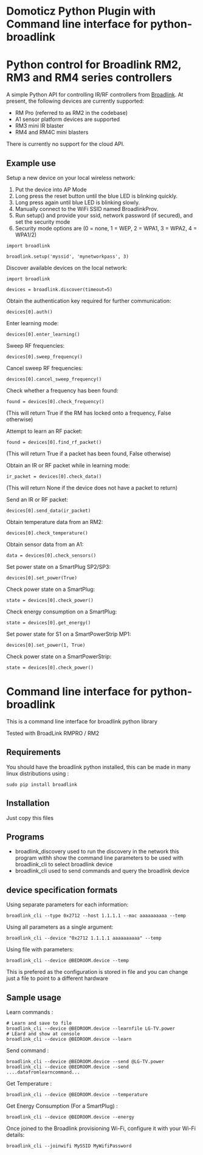 # Domoticz Python Plugin with Command line interface for python-broadlink

# Python control for Broadlink RM2, RM3 and RM4 series controllers

A simple Python API for controlling IR/RF controllers from [Broadlink](http://www.ibroadlink.com/rm/). At present, the following devices are currently supported:

* RM Pro (referred to as RM2 in the codebase)
* A1 sensor platform devices are supported
* RM3 mini IR blaster
* RM4 and RM4C mini blasters

There is currently no support for the cloud API.

## Example use

Setup a new device on your local wireless network:

1. Put the device into AP Mode
2. Long press the reset button until the blue LED is blinking quickly.
3. Long press again until blue LED is blinking slowly.
4. Manually connect to the WiFi SSID named BroadlinkProv.
5. Run setup() and provide your ssid, network password (if secured), and set the security mode
6. Security mode options are (0 = none, 1 = WEP, 2 = WPA1, 3 = WPA2, 4 = WPA1/2)

```
import broadlink

broadlink.setup('myssid', 'mynetworkpass', 3)
```

Discover available devices on the local network:

```
import broadlink

devices = broadlink.discover(timeout=5)
```

Obtain the authentication key required for further communication:

```
devices[0].auth()
```

Enter learning mode:

```
devices[0].enter_learning()
```

Sweep RF frequencies:

```
devices[0].sweep_frequency()
```

Cancel sweep RF frequencies:

```
devices[0].cancel_sweep_frequency()
```

Check whether a frequency has been found:

```
found = devices[0].check_frequency()
```

(This will return True if the RM has locked onto a frequency, False otherwise)

Attempt to learn an RF packet:

```
found = devices[0].find_rf_packet()
```

(This will return True if a packet has been found, False otherwise)

Obtain an IR or RF packet while in learning mode:

```
ir_packet = devices[0].check_data()
```

(This will return None if the device does not have a packet to return)

Send an IR or RF packet:

```
devices[0].send_data(ir_packet)
```

Obtain temperature data from an RM2:

```
devices[0].check_temperature()
```

Obtain sensor data from an A1:

```
data = devices[0].check_sensors()
```

Set power state on a SmartPlug SP2/SP3:

```
devices[0].set_power(True)
```

Check power state on a SmartPlug:

```
state = devices[0].check_power()
```

Check energy consumption on a SmartPlug:

```
state = devices[0].get_energy()
```

Set power state for S1 on a SmartPowerStrip MP1:

```
devices[0].set_power(1, True)
```

Check power state on a SmartPowerStrip:

```
state = devices[0].check_power()
```

# Command line interface for python-broadlink

This is a command line interface for broadlink python library

Tested with BroadLink RMPRO / RM2

## Requirements

You should have the broadlink python installed, this can be made in many linux distributions using :

```
sudo pip install broadlink
```

## Installation

Just copy this files

## Programs

* broadlink\_discovery used to run the discovery in the network this program withh show the command line parameters to be used with broadlink\_cli to select broadlink device
* broadlink\_cli used to send commands and query the broadlink device

## device specification formats

Using separate parameters for each information:

```
broadlink_cli --type 0x2712 --host 1.1.1.1 --mac aaaaaaaaaa --temp
```

Using all parameters as a single argument:

```
broadlink_cli --device "0x2712 1.1.1.1 aaaaaaaaaa" --temp
```

Using file with parameters:

```
broadlink_cli --device @BEDROOM.device --temp
```

This is prefered as the configuration is stored in file and you can change just a file to point to a different hardware

## Sample usage

Learn commands :

```
# Learn and save to file
broadlink_cli --device @BEDROOM.device --learnfile LG-TV.power
# LEard and show at console
broadlink_cli --device @BEDROOM.device --learn 
```

Send command :

```
broadlink_cli --device @BEDROOM.device --send @LG-TV.power
broadlink_cli --device @BEDROOM.device --send ....datafromlearncommand...
```

Get Temperature :

```
broadlink_cli --device @BEDROOM.device --temperature
```

Get Energy Consumption (For a SmartPlug) :

```
broadlink_cli --device @BEDROOM.device --energy
```

Once joined to the Broadlink provisioning Wi-Fi, configure it with your Wi-Fi details:

```
broadlink_cli --joinwifi MySSID MyWifiPassword
```